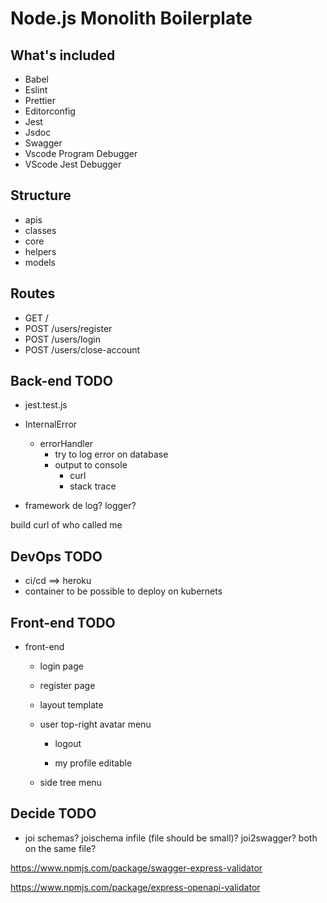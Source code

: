 # Node.js Monolith Boilerplate

## What's included

* Babel
* Eslint
* Prettier
* Editorconfig
* Jest
* Jsdoc
* Swagger
* Vscode Program Debugger
* VScode Jest Debugger

## Structure

* apis
* classes
* core
* helpers
* models

## Routes

* GET /
* POST /users/register
* POST /users/login
* POST /users/close-account


## Back-end TODO

* jest.test.js

* InternalError
  - errorHandler
    * try to log error on database
    * output to console
      - curl
      - stack trace

* framework de log? logger?

build curl of who called me

## DevOps TODO

* ci/cd  ==> heroku
* container to be possible to deploy on kubernets


## Front-end TODO

* front-end
  - login page

  - register page

  - layout template

  - user top-right avatar menu

    * logout

    * my profile editable

  - side tree menu


## Decide TODO

* joi schemas? joischema infile (file should be small)? joi2swagger? both on the same file?

https://www.npmjs.com/package/swagger-express-validator

https://www.npmjs.com/package/express-openapi-validator
